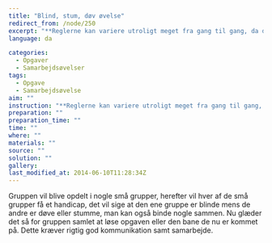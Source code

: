 ```yaml
---
title: "Blind, stum, døv øvelse"
redirect_from: /node/250
excerpt: "**Reglerne kan variere utroligt meget fra gang til gang, da denne øvelse kan laves på mange forskellige måder, enten kan man lave det som en bane som alle skal igennem eller kan man lave det så der vil være nogle forskellige opgaver de forskellige på banen skal gøre/klare før opgaven er fuldført. Det er dermed op til en selv hvordan man vil lave banen.**"
language: da

categories:
  - Opgaver
  - Samarbejdsøvelser
tags:
  - Opgave
  - Samarbejdsøvelse
aim: ""
instruction: "**Reglerne kan variere utroligt meget fra gang til gang, da denne øvelse kan laves på mange forskellige måder, enten kan man lave det som en bane som alle skal igennem eller kan man lave det så der vil være nogle forskellige opgaver de forskellige på banen skal gøre/klare før opgaven er fuldført. Det er dermed op til en selv hvordan man vil lave banen.**"
preparation: ""
preparation_time: ""
time: ""
where: ""
materials: ""
source: ""
solution: ""
gallery:
last_modified_at: 2014-06-10T11:28:34Z
---
```

Gruppen vil blive opdelt i nogle små grupper, herefter vil hver af de små grupper få et handicap, det vil sige at den ene gruppe er blinde mens de andre er døve eller stumme, man kan også binde nogle sammen. Nu glæder det så for gruppen samlet at løse opgaven eller den bane de nu er kommet på. Dette kræver rigtig god kommunikation samt samarbejde.
